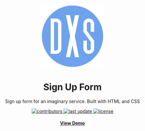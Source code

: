 <div align="center">
  <img src="https://raw.githubusercontent.com/danxschz/danxschz/main/img/danxschz-logo.png" alt="logo" width="200" height="auto">
  <h1>Sign Up Form</h1>

  <p>
  Sign up form for an imaginary service. Built with HTML and CSS
  </p>

  <p>
    <a href="https://github.com/danxschz/sign-up-form/graphs/contributors">
      <img src="https://img.shields.io/github/contributors/danxschz/sign-up-form" alt="contributors">
    </a>
    <a href="https://github.com/danxschz/sign-up-form/commits/main">
      <img src="https://img.shields.io/github/last-commit/danxschz/sign-up-form" alt="last update">
    </a>
    <a href="https://github.com/danxschz/sign-up-form/blob/master/LICENSE">
      <img src="https://img.shields.io/github/license/danxschz/sign-up-form.svg" alt="license">
    </a>
  </p>

  <h4><a href="https://danxschz.github.io/sign-up-form">View Demo</a></h4>
</div>